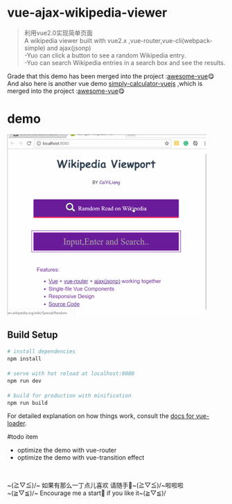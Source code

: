 # vue-ajax-wikipedia-viewer

> 利用vue2.0实现简单页面<br>
> A wikipedia viewer built with vue2.x ,vue-router,vue-cli(webpack-simple) and ajax(jsonp) <br>
>  -Yuo can click a button to see a random Wikipedia entry.<br>
>  -Yuo can search Wikipedia entries in a search box and see the results.<br>

Grade that this demo has been merged into the project :<a href="https://github.com/vuejs/awesome-vue">awesome-vue</a>:yum:<br>
And also here is another vue demo <a href="https://github.com/CaiYiLiang/simply-calculator-vuejs">simply-calculator-vuejs</a> ,which is merged into the project :<a href="https://github.com/vuejs/awesome-vue">awesome-vue</a>:yum:


# demo
<img src="./img/wikipedia-viewer.gif" alt="wikipedia-viewer.vuejs-demo" width="460px" height="auto">



## Build Setup

``` bash
# install dependencies
npm install

# serve with hot reload at localhost:8080
npm run dev

# build for production with minification
npm run build
```

For detailed explanation on how things work, consult the [docs for vue-loader](http://vuejs.github.io/vue-loader).

#todo item
- optimize the demo with vue-router 
- optimize the demo with vue-transition effect  
<br>

~(≧▽≦)/~  如果有那么一丁点儿喜欢 请随手🌟~(≧▽≦)/~啦啦啦 <br>
~(≧▽≦)/~  Encourage me a start🌟 if you like it~(≧▽≦)/
